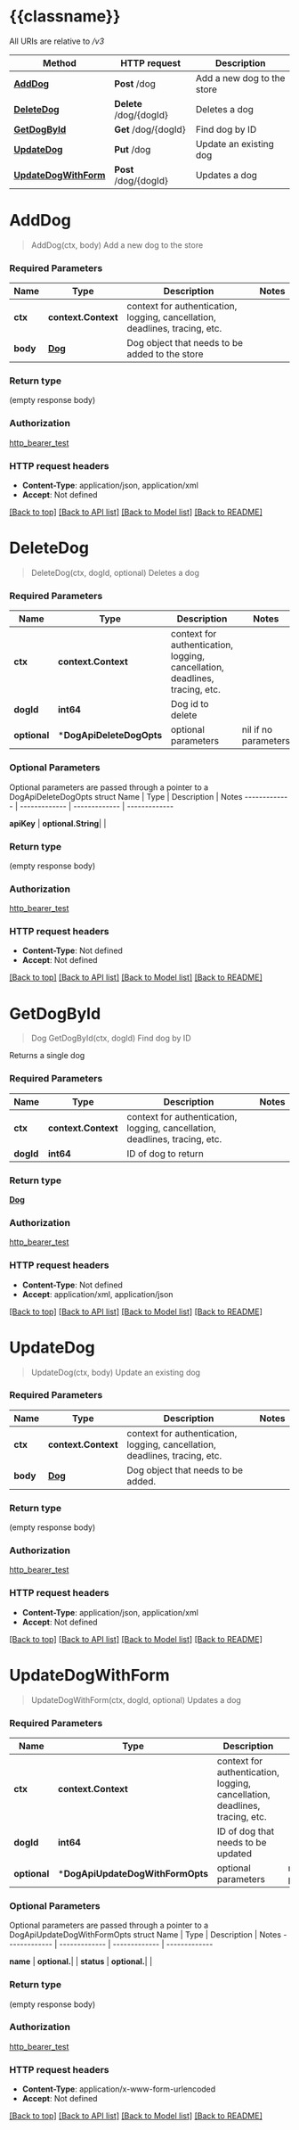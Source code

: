 # {{classname}}

All URIs are relative to */v3*

Method | HTTP request | Description
------------- | ------------- | -------------
[**AddDog**](DogApi.md#AddDog) | **Post** /dog | Add a new dog to the store
[**DeleteDog**](DogApi.md#DeleteDog) | **Delete** /dog/{dogId} | Deletes a dog
[**GetDogById**](DogApi.md#GetDogById) | **Get** /dog/{dogId} | Find dog by ID
[**UpdateDog**](DogApi.md#UpdateDog) | **Put** /dog | Update an existing dog
[**UpdateDogWithForm**](DogApi.md#UpdateDogWithForm) | **Post** /dog/{dogId} | Updates a dog

# **AddDog**
> AddDog(ctx, body)
Add a new dog to the store

### Required Parameters

Name | Type | Description  | Notes
------------- | ------------- | ------------- | -------------
 **ctx** | **context.Context** | context for authentication, logging, cancellation, deadlines, tracing, etc.
  **body** | [**Dog**](Dog.md)| Dog object that needs to be added to the store | 

### Return type

 (empty response body)

### Authorization

[http_bearer_test](../README.md#http_bearer_test)

### HTTP request headers

 - **Content-Type**: application/json, application/xml
 - **Accept**: Not defined

[[Back to top]](#) [[Back to API list]](../README.md#documentation-for-api-endpoints) [[Back to Model list]](../README.md#documentation-for-models) [[Back to README]](../README.md)

# **DeleteDog**
> DeleteDog(ctx, dogId, optional)
Deletes a dog

### Required Parameters

Name | Type | Description  | Notes
------------- | ------------- | ------------- | -------------
 **ctx** | **context.Context** | context for authentication, logging, cancellation, deadlines, tracing, etc.
  **dogId** | **int64**| Dog id to delete | 
 **optional** | ***DogApiDeleteDogOpts** | optional parameters | nil if no parameters

### Optional Parameters
Optional parameters are passed through a pointer to a DogApiDeleteDogOpts struct
Name | Type | Description  | Notes
------------- | ------------- | ------------- | -------------

 **apiKey** | **optional.String**|  | 

### Return type

 (empty response body)

### Authorization

[http_bearer_test](../README.md#http_bearer_test)

### HTTP request headers

 - **Content-Type**: Not defined
 - **Accept**: Not defined

[[Back to top]](#) [[Back to API list]](../README.md#documentation-for-api-endpoints) [[Back to Model list]](../README.md#documentation-for-models) [[Back to README]](../README.md)

# **GetDogById**
> Dog GetDogById(ctx, dogId)
Find dog by ID

Returns a single dog

### Required Parameters

Name | Type | Description  | Notes
------------- | ------------- | ------------- | -------------
 **ctx** | **context.Context** | context for authentication, logging, cancellation, deadlines, tracing, etc.
  **dogId** | **int64**| ID of dog to return | 

### Return type

[**Dog**](Dog.md)

### Authorization

[http_bearer_test](../README.md#http_bearer_test)

### HTTP request headers

 - **Content-Type**: Not defined
 - **Accept**: application/xml, application/json

[[Back to top]](#) [[Back to API list]](../README.md#documentation-for-api-endpoints) [[Back to Model list]](../README.md#documentation-for-models) [[Back to README]](../README.md)

# **UpdateDog**
> UpdateDog(ctx, body)
Update an existing dog

### Required Parameters

Name | Type | Description  | Notes
------------- | ------------- | ------------- | -------------
 **ctx** | **context.Context** | context for authentication, logging, cancellation, deadlines, tracing, etc.
  **body** | [**Dog**](Dog.md)| Dog object that needs to be added. | 

### Return type

 (empty response body)

### Authorization

[http_bearer_test](../README.md#http_bearer_test)

### HTTP request headers

 - **Content-Type**: application/json, application/xml
 - **Accept**: Not defined

[[Back to top]](#) [[Back to API list]](../README.md#documentation-for-api-endpoints) [[Back to Model list]](../README.md#documentation-for-models) [[Back to README]](../README.md)

# **UpdateDogWithForm**
> UpdateDogWithForm(ctx, dogId, optional)
Updates a dog

### Required Parameters

Name | Type | Description  | Notes
------------- | ------------- | ------------- | -------------
 **ctx** | **context.Context** | context for authentication, logging, cancellation, deadlines, tracing, etc.
  **dogId** | **int64**| ID of dog that needs to be updated | 
 **optional** | ***DogApiUpdateDogWithFormOpts** | optional parameters | nil if no parameters

### Optional Parameters
Optional parameters are passed through a pointer to a DogApiUpdateDogWithFormOpts struct
Name | Type | Description  | Notes
------------- | ------------- | ------------- | -------------

 **name** | **optional.**|  | 
 **status** | **optional.**|  | 

### Return type

 (empty response body)

### Authorization

[http_bearer_test](../README.md#http_bearer_test)

### HTTP request headers

 - **Content-Type**: application/x-www-form-urlencoded
 - **Accept**: Not defined

[[Back to top]](#) [[Back to API list]](../README.md#documentation-for-api-endpoints) [[Back to Model list]](../README.md#documentation-for-models) [[Back to README]](../README.md)

